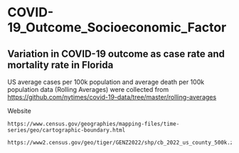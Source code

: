 # COVID-19_Outcome_Socioeconomic_Factor





## Variation in COVID-19 outcome as case rate and mortality rate in Florida
US average cases per 100k population and average death per 100k population data (Rolling Averages) were collected 
from https://github.com/nytimes/covid-19-data/tree/master/rolling-averages 

Website
```
https://www.census.gov/geographies/mapping-files/time-series/geo/cartographic-boundary.html

```
```
https://www2.census.gov/geo/tiger/GENZ2022/shp/cb_2022_us_county_500k.zip
```

